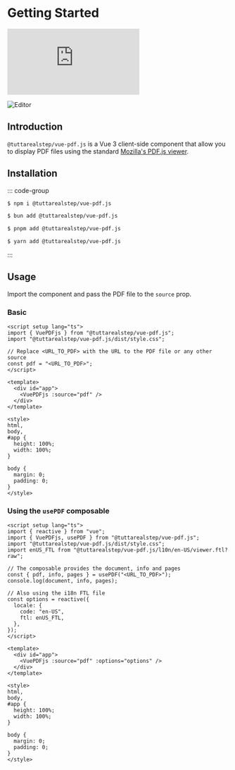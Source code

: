 # Getting Started

![npm](https://img.shields.io/npm/v/@tuttarealstep/vue-pdf.js)

![Editor](/editor.png)

## Introduction

`@tuttarealstep/vue-pdf.js` is a Vue 3 client-side component that allow you to display PDF files using the standard [Mozilla's PDF.js viewer](https://github.com/mozilla/pdf.js).

## Installation

::: code-group

```sh [npm]
$ npm i @tuttarealstep/vue-pdf.js
```

```sh [bun]
$ bun add @tuttarealstep/vue-pdf.js
```

```sh [pnpm]
$ pnpm add @tuttarealstep/vue-pdf.js
```

```sh [yarn]
$ yarn add @tuttarealstep/vue-pdf.js
```

:::

## Usage

Import the component and pass the PDF file to the `source` prop.

### Basic

```vue
<script setup lang="ts">
import { VuePDFjs } from "@tuttarealstep/vue-pdf.js";
import "@tuttarealstep/vue-pdf.js/dist/style.css";

// Replace <URL_TO_PDF> with the URL to the PDF file or any other source
const pdf = "<URL_TO_PDF>";
</script>

<template>
  <div id="app">
    <VuePDFjs :source="pdf" />
  </div>
</template>

<style>
html,
body,
#app {
  height: 100%;
  width: 100%;
}

body {
  margin: 0;
  padding: 0;
}
</style>
```

### Using the `usePDF` composable

```vue
<script setup lang="ts">
import { reactive } from "vue";
import { VuePDFjs, usePDF } from "@tuttarealstep/vue-pdf.js";
import "@tuttarealstep/vue-pdf.js/dist/style.css";
import enUS_FTL from "@tuttarealstep/vue-pdf.js/l10n/en-US/viewer.ftl?raw";

// The composable provides the document, info and pages
const { pdf, info, pages } = usePDF("<URL_TO_PDF>");
console.log(document, info, pages);

// Also using the i18n FTL file
const options = reactive({
  locale: {
    code: "en-US",
    ftl: enUS_FTL,
  },
});
</script>

<template>
  <div id="app">
    <VuePDFjs :source="pdf" :options="options" />
  </div>
</template>

<style>
html,
body,
#app {
  height: 100%;
  width: 100%;
}

body {
  margin: 0;
  padding: 0;
}
</style>
```
